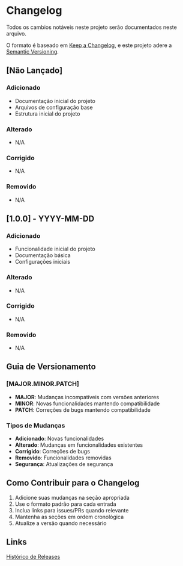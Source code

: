 # Changelog

Todos os cambios notáveis neste projeto serão documentados neste arquivo.

O formato é baseado em [Keep a Changelog](https://keepachangelog.com/pt-BR/1.0.0/),
e este projeto adere a [Semantic Versioning](https://semver.org/spec/v2.0.0.html).

## [Não Lançado]

### Adicionado
- Documentação inicial do projeto
- Arquivos de configuração base
- Estrutura inicial do projeto

### Alterado
- N/A

### Corrigido
- N/A

### Removido
- N/A

## [1.0.0] - YYYY-MM-DD

### Adicionado
- Funcionalidade inicial do projeto
- Documentação básica
- Configurações iniciais

### Alterado
- N/A

### Corrigido
- N/A

### Removido
- N/A

## Guia de Versionamento

### [MAJOR.MINOR.PATCH]

- **MAJOR**: Mudanças incompatíveis com versões anteriores
- **MINOR**: Novas funcionalidades mantendo compatibilidade
- **PATCH**: Correções de bugs mantendo compatibilidade

### Tipos de Mudanças

- **Adicionado**: Novas funcionalidades
- **Alterado**: Mudanças em funcionalidades existentes
- **Corrigido**: Correções de bugs
- **Removido**: Funcionalidades removidas
- **Segurança**: Atualizações de segurança

## Como Contribuir para o Changelog

1. Adicione suas mudanças na seção apropriada
2. Use o formato padrão para cada entrada
3. Inclua links para issues/PRs quando relevante
4. Mantenha as seções em ordem cronológica
5. Atualize a versão quando necessário

## Links

[Histórico de Releases](https://github.com/seu-usuario/ascend-startup-hub/releases) 